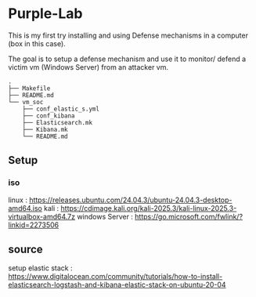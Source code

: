 # Purple-Lab

This is my first try installing and using Defense mechanisms in a computer (box in this case).

The goal is to setup a defense mechanism and use it to monitor/ defend a victim vm (Windows Server) from an attacker vm.

```
.
├── Makefile
├── README.md
└── vm_soc
    ├── conf_elastic_s.yml
    ├── conf_kibana
    ├── Elasticsearch.mk
    ├── Kibana.mk
    └── README.md

```

## Setup

### iso 

linux            : https://releases.ubuntu.com/24.04.3/ubuntu-24.04.3-desktop-amd64.iso
kali             : https://cdimage.kali.org/kali-2025.3/kali-linux-2025.3-virtualbox-amd64.7z
windows Server   : https://go.microsoft.com/fwlink/?linkid=2273506



## source

setup elastic stack : 
https://www.digitalocean.com/community/tutorials/how-to-install-elasticsearch-logstash-and-kibana-elastic-stack-on-ubuntu-20-04